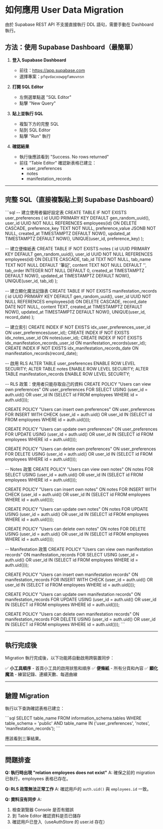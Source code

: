 # 如何應用 User Data Migration

由於 Supabase REST API 不支援直接執行 DDL 語句，需要手動在 Dashboard 執行。

## 方法：使用 Supabase Dashboard（最簡單）

1. **登入 Supabase Dashboard**
   - 前往：https://app.supabase.com
   - 選擇專案：`pfqvdacxowpgfamuvnsn`

2. **打開 SQL Editor**
   - 左側選單點選 "SQL Editor"
   - 點擊 "New Query"

3. **貼上並執行 SQL**
   - 複製下方的完整 SQL
   - 貼到 SQL Editor
   - 點擊 "Run" 執行

4. **確認結果**
   - 執行後應該看到 "Success. No rows returned"
   - 前往 "Table Editor" 確認新表格已建立：
     - user_preferences
     - notes
     - manifestation_records

---

## 完整 SQL（直接複製貼上到 Supabase Dashboard）

\`\`\`sql
-- 建立使用者偏好設定表
CREATE TABLE IF NOT EXISTS user_preferences (
  id UUID PRIMARY KEY DEFAULT gen_random_uuid(),
  user_id UUID NOT NULL REFERENCES employees(id) ON DELETE CASCADE,
  preference_key TEXT NOT NULL,
  preference_value JSONB NOT NULL,
  created_at TIMESTAMPTZ DEFAULT NOW(),
  updated_at TIMESTAMPTZ DEFAULT NOW(),
  UNIQUE(user_id, preference_key)
);

-- 建立便條紙表
CREATE TABLE IF NOT EXISTS notes (
  id UUID PRIMARY KEY DEFAULT gen_random_uuid(),
  user_id UUID NOT NULL REFERENCES employees(id) ON DELETE CASCADE,
  tab_id TEXT NOT NULL,
  tab_name TEXT NOT NULL DEFAULT '筆記',
  content TEXT NOT NULL DEFAULT '',
  tab_order INTEGER NOT NULL DEFAULT 0,
  created_at TIMESTAMPTZ DEFAULT NOW(),
  updated_at TIMESTAMPTZ DEFAULT NOW(),
  UNIQUE(user_id, tab_id)
);

-- 建立顯化魔法記錄表
CREATE TABLE IF NOT EXISTS manifestation_records (
  id UUID PRIMARY KEY DEFAULT gen_random_uuid(),
  user_id UUID NOT NULL REFERENCES employees(id) ON DELETE CASCADE,
  record_date DATE NOT NULL,
  content TEXT,
  created_at TIMESTAMPTZ DEFAULT NOW(),
  updated_at TIMESTAMPTZ DEFAULT NOW(),
  UNIQUE(user_id, record_date)
);

-- 建立索引
CREATE INDEX IF NOT EXISTS idx_user_preferences_user_id ON user_preferences(user_id);
CREATE INDEX IF NOT EXISTS idx_notes_user_id ON notes(user_id);
CREATE INDEX IF NOT EXISTS idx_manifestation_records_user_id ON manifestation_records(user_id);
CREATE INDEX IF NOT EXISTS idx_manifestation_records_date ON manifestation_records(record_date);

-- 啟用 RLS
ALTER TABLE user_preferences ENABLE ROW LEVEL SECURITY;
ALTER TABLE notes ENABLE ROW LEVEL SECURITY;
ALTER TABLE manifestation_records ENABLE ROW LEVEL SECURITY;

-- RLS 政策：使用者只能存取自己的資料
CREATE POLICY "Users can view own preferences"
  ON user_preferences FOR SELECT
  USING (user_id = auth.uid() OR user_id IN (SELECT id FROM employees WHERE id = auth.uid()));

CREATE POLICY "Users can insert own preferences"
  ON user_preferences FOR INSERT
  WITH CHECK (user_id = auth.uid() OR user_id IN (SELECT id FROM employees WHERE id = auth.uid()));

CREATE POLICY "Users can update own preferences"
  ON user_preferences FOR UPDATE
  USING (user_id = auth.uid() OR user_id IN (SELECT id FROM employees WHERE id = auth.uid()));

CREATE POLICY "Users can delete own preferences"
  ON user_preferences FOR DELETE
  USING (user_id = auth.uid() OR user_id IN (SELECT id FROM employees WHERE id = auth.uid()));

-- Notes 政策
CREATE POLICY "Users can view own notes"
  ON notes FOR SELECT
  USING (user_id = auth.uid() OR user_id IN (SELECT id FROM employees WHERE id = auth.uid()));

CREATE POLICY "Users can insert own notes"
  ON notes FOR INSERT
  WITH CHECK (user_id = auth.uid() OR user_id IN (SELECT id FROM employees WHERE id = auth.uid()));

CREATE POLICY "Users can update own notes"
  ON notes FOR UPDATE
  USING (user_id = auth.uid() OR user_id IN (SELECT id FROM employees WHERE id = auth.uid()));

CREATE POLICY "Users can delete own notes"
  ON notes FOR DELETE
  USING (user_id = auth.uid() OR user_id IN (SELECT id FROM employees WHERE id = auth.uid()));

-- Manifestation 政策
CREATE POLICY "Users can view own manifestation records"
  ON manifestation_records FOR SELECT
  USING (user_id = auth.uid() OR user_id IN (SELECT id FROM employees WHERE id = auth.uid()));

CREATE POLICY "Users can insert own manifestation records"
  ON manifestation_records FOR INSERT
  WITH CHECK (user_id = auth.uid() OR user_id IN (SELECT id FROM employees WHERE id = auth.uid()));

CREATE POLICY "Users can update own manifestation records"
  ON manifestation_records FOR UPDATE
  USING (user_id = auth.uid() OR user_id IN (SELECT id FROM employees WHERE id = auth.uid()));

CREATE POLICY "Users can delete own manifestation records"
  ON manifestation_records FOR DELETE
  USING (user_id = auth.uid() OR user_id IN (SELECT id FROM employees WHERE id = auth.uid()));
\`\`\`

---

## 執行完成後

Migration 執行完成後，以下功能將自動啟用跨裝置同步：

✅ **小工具順序** - 首頁小工具的啟用狀態和順序
✅ **便條紙** - 所有分頁和內容
✅ **顯化魔法** - 練習記錄、連續天數、每週曲線

---

## 驗證 Migration

執行以下查詢確認表格已建立：

\`\`\`sql
SELECT table_name
FROM information_schema.tables
WHERE table_schema = 'public'
  AND table_name IN ('user_preferences', 'notes', 'manifestation_records');
\`\`\`

應該看到三筆結果。

---

## 問題排查

**Q: 執行時出現 "relation employees does not exist"**
A: 確保之前的 migration 已執行，employees 表格已存在。

**Q: RLS 政策無法正常工作**
A: 確認用戶的 `auth.uid()` 與 `employees.id` 一致。

**Q: 資料沒有同步**
A:
1. 檢查瀏覽器 Console 是否有錯誤
2. 到 Table Editor 確認資料是否已儲存
3. 確認用戶已登入（useAuthStore 的 user.id 存在）
